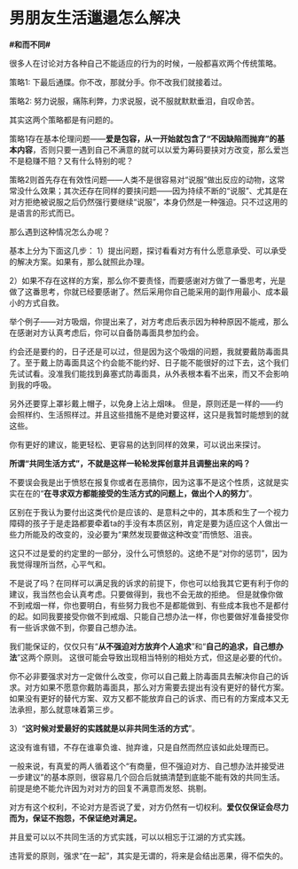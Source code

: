 # 男朋友生活邋遢怎么解决
**#和而不同#** 

很多人在讨论对方各种自己不能适应的行为的时候，一般都喜欢两个传统策略。

策略1: 下最后通牒。你不改，那就分手。你不改我们就接着过。

策略2: 努力说服，痛陈利弊，力求说服，说不服就默默垂泪，自叹命苦。

其实这两个策略都是有问题的。

策略1存在基本伦理问题——**爱是包容，从一开始就包含了“不因缺陷而抛弃”的基本内容**，否则只要一遇到自己不满意的就可以以爱为筹码要挟对方改变，那么爱岂不是稳赚不赔？又有什么特别的呢？

策略2则首先存在有效性问题——人类不是很容易对“说服”做出反应的动物，这常常没什么效果；其次还存在同样的要挟问题——因为持续不断的“说服”、尤其是在对方拒绝被说服之后仍然强行要继续“说服”，本身仍然是一种强迫。只不过这用的是语言的形式而已。

那么遇到这种情况怎么办呢？

基本上分为下面这几步：
1）提出问题，探讨看看对方有什么愿意承受、可以承受的解决方案。如果有，那么就照此办理。

2）如果不存在这样的方案，那么你不要责怪，而要感谢对方做了一番思考，光是做了这番思考，你就已经要感谢了。然后采用你自己能采用的副作用最小、成本最小的方式自救。

举个例子——对方吸烟，你提出来了，对方考虑后表示因为种种原因不能戒，那么在感谢对方认真考虑后，你可以自备防毒面具参加约会。

约会还是要约的，日子还是可以过，但是因为这个吸烟的问题，我就要戴防毒面具了。至于戴上防毒面具这个约会能不能约好、日子能不能很好的过下去，这个我们先试试看。没准我们能找到鼻塞式防毒面具，从外表根本看不出来，而又不会影响到我的呼吸。

另外还要穿上罩衫戴上帽子，以免身上沾上烟味。
但是，原则还是一样的——约会照样约、生活照样过。并且这些措施不是绝对要这样，这只是我暂时能想到的就这些。

你有更好的建议，能更轻松、更容易的达到同样的效果，可以说出来探讨。

**所谓“共同生活方式”，不就是这样一轮轮发挥创意并且调整出来的吗？**

不要误会我是出于愤怒在报复你或者在恶搞你，因为这事不是这个性质，这就是实实在在的“**在寻求双方都能接受的生活方式的问题上，做出个人的努力**”。

区别在于我认为要付出这类代价是应该的、是意料之中的，其本质和生了一个视力障碍的孩子于是走路都要牵着ta的手没有本质区别，肯定是要为适应这个人做出一些力所能及的改变的，没必要为“果然发现要做这种改变”而愤怒、沮丧。

这只不过是爱的约定里的一部分，没什么可愤怒的。这绝不是“对你的惩罚”，因为我觉得理所当然，心平气和。

不是说了吗？在同样可以满足我的诉求的前提下，你也可以给我其它更有利于你的建议，我当然也会认真考虑。只要做得到，我也不会无故的拒绝。
但是就像你做不到戒烟一样，你也要明白，有些努力我也不是都能做到、有些成本我也不是都付的起。如同我要接受你做不到戒烟、只能自己想办法一样，你也要做好准备接受你有一些诉求做不到，你要自己想办法。

我们能保证的，仅仅只有“**从不强迫对方放弃个人追求**”和“**自己的追求，自己想办法**”这两个原则。
这很可能会导致出现相当特别的相处方式，但这是必要的代价。

你不必非要强求对方一定做什么改变，你可以自己戴上防毒面具去解决你自己的诉求。对方如果不愿意你戴防毒面具，那么对方需要去提出有没有更好的替代方案。如果没有更好的替代方案、双方又都不能放弃自己的诉求、而已有的方案成本又无法承担，那么就意味着第三步。

3）“**这时候对爱最好的实践就是以非共同生活的方式**”。

这没有谁有错，不存在谁辜负谁、抛弃谁，只是自然而然应该如此处理而已。

一般来说，有真爱的两人循着这个“有商量，但不强迫对方、自己想办法并接受进一步建议”的基本原则，很容易几个回合后就搞清楚到底能不能有效的共同生活。前提是绝不能允许因为对对方的回复不满意而发怒、挑剔。

对方有这个权利，不论对方是否说了爱，对方仍然有一切权利。**爱仅仅保证会尽力而为，保证不抱怨，不保证绝对满足。**

并且爱可以以不共同生活的方式实践，可以以相忘于江湖的方式实践。

违背爱的原则，强求“在一起”，其实是无谓的，将来是会结出恶果，得不偿失的。